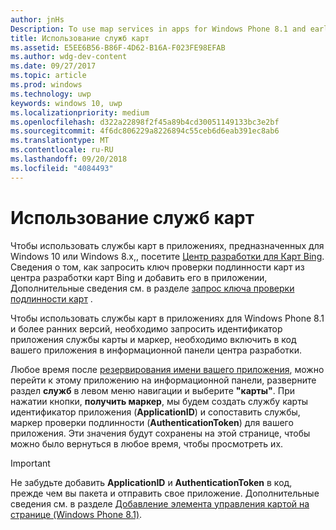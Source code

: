 ```yaml
---
author: jnHs
Description: To use map services in apps for Windows Phone 8.1 and earlier, you need a map service application ID and a token to include in your app's code. You can get this token in the Dev Center dashboard.
title: Использование служб карт
ms.assetid: E5EE6B56-B86F-4D62-B16A-F023FE98EFAB
ms.author: wdg-dev-content
ms.date: 09/27/2017
ms.topic: article
ms.prod: windows
ms.technology: uwp
keywords: windows 10, uwp
ms.localizationpriority: medium
ms.openlocfilehash: d322a22898f2f45a89b4cd30051149133bc3e2bf
ms.sourcegitcommit: 4f6dc806229a8226894c55ceb6d6eab391ec8ab6
ms.translationtype: MT
ms.contentlocale: ru-RU
ms.lasthandoff: 09/20/2018
ms.locfileid: "4084493"
---
```

# <a name="use-map-services"></a>Использование служб карт

Чтобы использовать службы карт в приложениях, предназначенных для Windows 10 или Windows 8.x,, посетите [Центр разработки для Карт Bing](http://go.microsoft.com/fwlink/p/?LinkId=614880). Сведения о том, как запросить ключ проверки подлинности карт из центра разработки карт Bing и добавить его в приложении, Дополнительные сведения см. в разделе [запрос ключа проверки подлинности карт](../maps-and-location/authentication-key.md) . 

Чтобы использовать службы карт в приложениях для Windows Phone 8.1 и более ранних версий, необходимо запросить идентификатор приложения службы карты и маркер, необходимо включить в код вашего приложения в информационной панели центра разработки.

Любое время после [резервирования имени вашего приложения](create-your-app-by-reserving-a-name.md), можно перейти к этому приложению на информационной панели, разверните раздел **служб** в левом меню навигации и выберите **"карты"**. При нажатии кнопки, **получить маркер**, мы будем создать службу карты идентификатор приложения (**ApplicationID**) и сопоставить службы, маркер проверки подлинности (**AuthenticationToken**) для вашего приложения. Эти значения будут сохранены на этой странице, чтобы можно было вернуться в любое время, чтобы просмотреть их.

> [!IMPORTANT]
> Не забудьте добавить **ApplicationID** и **AuthenticationToken** в код, прежде чем вы пакета и отправить свое приложение. Дополнительные сведения см. в разделе [Добавление элемента управления картой на странице (Windows Phone 8.1)](http://go.microsoft.com/fwlink/p/?LinkId=614882).

 

 




